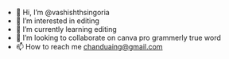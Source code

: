 - 👋 Hi, I’m @vashishthsingoria
- 👀 I’m interested in editing
- 🌱 I’m currently learning editing
- 💞️ I’m looking to collaborate on canva pro grammerly true word
- 📫 How to reach me chanduaing@gmail.com

<!---
vashishthsingoria/vashishthsingoria is a ✨ special ✨ repository because its `README.md` (this file) appears on your GitHub profile.
You can click the Preview link to take a look at your changes.
--->

